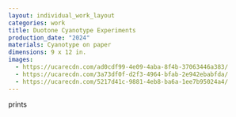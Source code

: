 ```yaml
---
layout: individual_work_layout
categories: work
title: Duotone Cyanotype Experiments
production_date: "2024"
materials: Cyanotype on paper
dimensions: 9 x 12 in.
images:
  - https://ucarecdn.com/ad0cdf99-4e09-4aba-8f4b-37063446a383/
  - https://ucarecdn.com/3a73df0f-d2f3-4964-bfab-2e942ebabfda/
  - https://ucarecdn.com/5217d41c-9881-4eb8-ba6a-1ee7b95024a4/
---
```

prints
